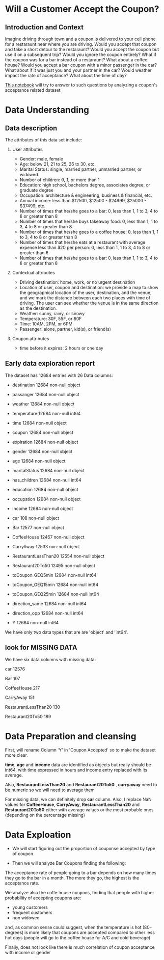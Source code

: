 
# Will a Customer Accept the Coupon?

## Introduction and Context 

Imagine driving through town and a coupon is delivered to your cell phone for a restaraunt near where you are driving. Would you accept that coupon and take a short detour to the restaraunt? Would you accept the coupon but use it on a subsequent trip? Would you ignore the coupon entirely? What if the coupon was for a bar instead of a restaraunt? What about a coffee house? Would you accept a bar coupon with a minor passenger in the car? What about if it was just you and your partner in the car? Would weather impact the rate of acceptance? What about the time of day?

[This notebook](https://github.com/DomenicoTanzarella/Coupons_Acceptance_Data_exploration/blob/main/Coupon_acceptance.ipynb) will try to answer to such questions by analyzing a coupon's acceptance related dataset

# Data Understanding

##   Data description

The attributes of this data set include:

1.  User attributes
    -   Gender: male, female
    -   Age: below 21, 21 to 25, 26 to 30, etc.
    -   Marital Status: single, married partner, unmarried partner, or widowed
    -   Number of children: 0, 1, or more than 1
    -   Education: high school, bachelors degree, associates degree, or graduate degree
    -   Occupation: architecture & engineering, business & financial, etc.
    -   Annual income: less than \$12500, \$12500 - \$24999, \$25000 - \$37499, etc.
    -   Number of times that he/she goes to a bar: 0, less than 1, 1 to 3, 4 to 8 or greater than 8
    -   Number of times that he/she buys takeaway food: 0, less than 1, 1 to 3, 4 to 8 or greater than 8
    -   Number of times that he/she goes to a coffee house: 0, less than 1, 1 to 3, 4 to 8 or greater than 8
    -   Number of times that he/she eats at a restaurant with average expense less than \$20 per person: 0, less than 1, 1 to 3, 4 to 8 or greater than 8
    -   Number of times that he/she goes to a bar: 0, less than 1, 1 to 3, 4 to 8 or greater than 8

2.  Contextual attributes
    -   Driving destination: home, work, or no urgent destination
    -   Location of user, coupon and destination: we provide a map to show the geographical location of the user, destination, and the venue, and we mark the distance between each two places with time of driving. The user can see whether the venue is in the same direction as the destination.
    -   Weather: sunny, rainy, or snowy
    -   Temperature: 30F, 55F, or 80F
    -   Time: 10AM, 2PM, or 6PM
    -   Passenger: alone, partner, kid(s), or friend(s)

3.  Coupon attributes
    -   time before it expires: 2 hours or one day
    
##  Early data exploration report

The dataset has 12684 entries with 26 Data columns:
    
 -   destination              12684 non-null  object
 
 -   passanger                12684 non-null  object
 
 -   weather                   12684 non-null  object
 
 -   temperature            12684 non-null  int64 
 
 -   time                         12684 non-null  object
 
 -   coupon                    12684 non-null  object
 
 -   expiration               12684 non-null  object
 
 -   gender                    12684 non-null  object
 
 -   age                          12684 non-null  object
 
 -   maritalStatus         12684 non-null  object
 
 -  has_children         12684 non-null  int64 
 
 -  education             12684 non-null  object
 
 -  occupation           12684 non-null  object
 
 -  income                 12684 non-null  object
 
 -  car                            108 non-null    object
 
 -  Bar                       12577 non-null  object
 
 -  CoffeeHouse       12467 non-null  object
 
 -  CarryAway          12533 non-null  object
 
 -  RestaurantLessThan20  12554 non-null  object
 
 -  Restaurant20To50         12495 non-null  object
 
 -  toCoupon_GEQ5min     12684 non-null  int64 
 
 -  toCoupon_GEQ15min    12684 non-null  int64 
 
 -  toCoupon_GEQ25min    12684 non-null  int64 

 -  direction_same        12684 non-null  int64 
 
 -  direction_opp         12684 non-null  int64 
 
 -  Y                               12684 non-null  int64

We have only two data types that are are 'object' and 'int64'.
  

## look for MISSING DATA

We have six data columns with missing data:

car                                        12576

Bar                                          107

CoffeeHouse                                  217

CarryAway                                    151

RestaurantLessThan20                         130

Restaurant20To50                             189

# Data Preparation and cleansing

First, will rename Column 'Y' in 'Coupon Accepted' so to make the dataset more clear.

**time**,  **age**  and  **income** data are identified as objects but really should be int64, with time expressed in hours and income entry replaced with its average.

Also,  **RestaurantLessThan20**  and  **Restaurant20To50**  ,  **carryaway**  need to be numeric so we will need to average them

For missing data, we can definitely drop  **car**  column. 
Also, I  replace NaN values for  **CoffeeHouse**,  **CarryAway**,  **RestaurantLessThan20**  and  **Restaurant20To50**  either with average values or the most probable ones (depending on the percentage missing)

# Data Exploation

- We will start figuring out the proportion of couponse accepted by type of coupon

- Then we will analyze Bar Coupons finding the following:

The acceptance rate of people going to a bar depends on how many times they go to the bar in a month. The more they go, the highest is the acceptance rate. 

We analyze also the coffe house coupons, finding that people with higher probability of accepting coupons are:
   -   young customers
   -   frequent customers
   -   non widowed
   
and, as common sense could suggest, when the temperature is hot (80+ degrees) is more likely that coupons are accepted compared to other less hot days (people will go to the coffee house for A/C and cold beverage)

Finally, does not look like there is much correlation of coupon acceptance with income or gender
